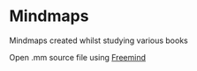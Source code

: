 # Mindmaps

Mindmaps created whilst studying various books

Open .mm source file using [Freemind](http://freemind.sourceforge.net/)
